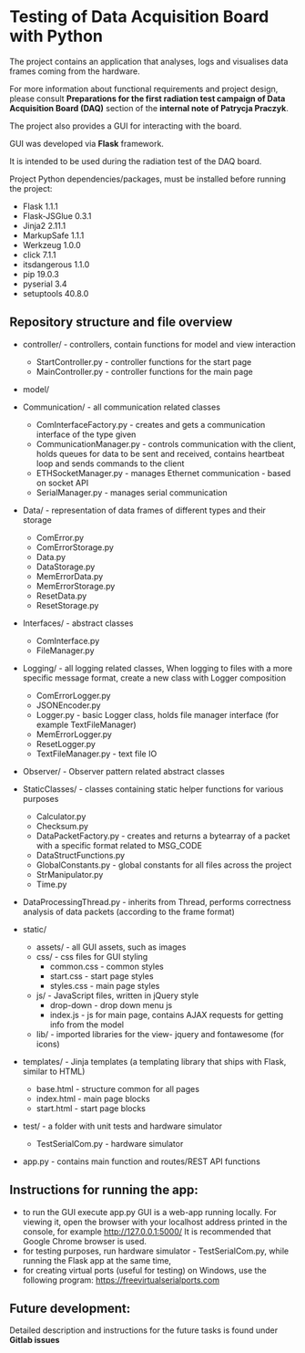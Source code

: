 # Testing of Data Acquisition Board with Python

  

The project contains an application that analyses, logs and visualises data frames coming from the hardware.

For more information about functional requirements and project design, please consult **Preparations for the first radiation test campaign of Data Acquisition Board (DAQ)** section of the **internal note of Patrycja Praczyk**.

The project also provides a GUI for interacting with the board.

GUI was developed via **Flask** framework.

It is intended to be used during the radiation test of the DAQ board.

  

Project Python dependencies/packages, must be installed before running the project:

* Flask 1.1.1
* Flask-JSGlue 0.3.1
* Jinja2 2.11.1
* MarkupSafe 1.1.1
* Werkzeug 1.0.0
* click 7.1.1 
* itsdangerous 1.1.0
* pip 19.0.3
* pyserial 3.4
* setuptools 40.8.0

  
  

## Repository structure and file overview

* controller/ - controllers, contain functions for model and view interaction
	* StartController.py - controller functions for the start page
	* MainController.py - controller functions for the main page
* model/
* Communication/ - all communication related classes
	* ComInterfaceFactory.py - creates and gets a communication interface of the type given
	* CommunicationManager.py - controls communication with the client, holds queues for data to be sent and received, contains heartbeat loop and sends commands to the client
	* ETHSocketManager.py - manages Ethernet communication - based on socket API
	* SerialManager.py - manages serial communication
* Data/ - representation of data frames of different types and their storage
	* ComError.py
	* ComErrorStorage.py
	* Data.py
	* DataStorage.py
	* MemErrorData.py
	* MemErrorStorage.py
	* ResetData.py
	* ResetStorage.py
* Interfaces/ - abstract classes
	* ComInterface.py
	* FileManager.py

* Logging/ - all logging related classes,
When logging to files with a more specific message format, create a new class with Logger composition
	* ComErrorLogger.py
	* JSONEncoder.py
	* Logger.py - basic Logger class, holds file manager interface (for example TextFileManager)
	* MemErrorLogger.py
	* ResetLogger.py
	* TextFileManager.py - text file IO
* Observer/ - Observer pattern related abstract classes
* StaticClasses/ - classes containing static helper functions for various purposes
	* Calculator.py
	* Checksum.py
	* DataPacketFactory.py - creates and returns a bytearray of a packet with a specific format related to MSG_CODE
	* DataStructFunctions.py
	* GlobalConstants.py - global constants for all files across the project
	* StrManipulator.py
	* Time.py

* DataProcessingThread.py - inherits from Thread, performs correctness analysis of data packets (according to the frame format)

* static/
	* assets/ - all GUI assets, such as images
	* css/ - css files for GUI styling
		* common.css - common styles
		* start.css - start page styles
		* styles.css - main page styles
	* js/ - JavaScript files, written in jQuery style
		* drop-down - drop down menu js
		* index.js - js for main page, contains AJAX requests for getting info from the model
	* lib/ - imported libraries for the view- jquery and fontawesome (for icons)
* templates/ - Jinja templates (a templating library that ships with Flask, similar to HTML)
	* base.html - structure common for all pages
	* index.html - main page blocks
	* start.html - start page blocks
* test/ - a folder with unit tests and hardware simulator
	* TestSerialCom.py - hardware simulator
* app.py - contains main function and routes/REST API functions

## Instructions for running the app:

* to run the GUI execute app.py
  GUI is a web-app running locally. 
  For viewing it, open the browser with your localhost address printed in the console, for example http://127.0.0.1:5000/
  It is recommended that Google Chrome browser is used.
* for testing purposes, run hardware simulator - TestSerialCom.py, while running the Flask app at the same time,
* for creating virtual ports (useful for testing) on Windows, use the following program: 
https://freevirtualserialports.com

## Future development:
Detailed description and instructions for the future tasks is found under **Gitlab issues**